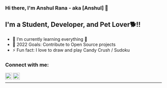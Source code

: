 ### Hi there, I'm Anshul Rana - aka [Anshul] 👋

## I'm a Student, Developer, and Pet Lover🐕!!

- 🌱 I’m currently learning everything 🤣
- 🥅 2022 Goals: Contribute to Open Source projects
- ⚡ Fun fact: I love to draw and play Candy Crush / Sudoku

### Connect with me:

[<img align="left" alt="codeSTACKr | LinkedIn" width="22px" src="https://cdn.jsdelivr.net/npm/simple-icons@v3/icons/linkedin.svg" />][linkedin]
[<img align="left" alt="codeSTACKr | Instagram" width="22px" src="https://cdn.jsdelivr.net/npm/simple-icons@v3/icons/instagram.svg" />][instagram]

<br />

---

[instagram]: https://www.instagram.com/a_n_s_h_u_l_r_a_n_a_/?hl=en
[linkedin]: https://www.linkedin.com/in/anshul-rana-35470b206/
